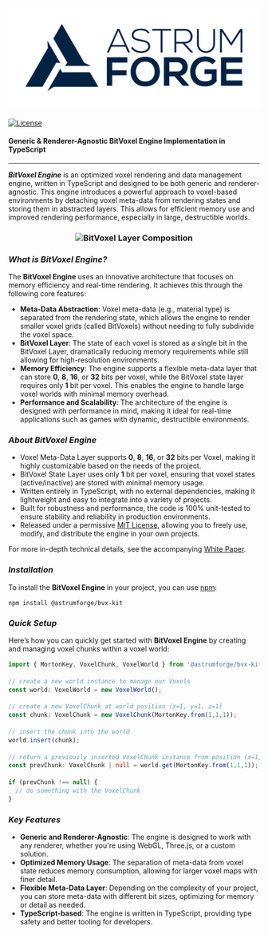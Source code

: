 <h3 align="center">
  <img src="graphics/icon_2.png?raw=true" alt="Astrum Forge Studios Logo" width="600">
</h3>

[![License](https://img.shields.io/badge/license-MIT-orange.svg?style=flat)](LICENSE)

#### **Generic & Renderer-Agnostic BitVoxel Engine Implementation in TypeScript**

* * *

**_BitVoxel Engine_** is an optimized voxel rendering and data management engine, written in TypeScript and designed to be both generic and renderer-agnostic. This engine introduces a powerful approach to voxel-based environments by detaching voxel meta-data from rendering states and storing them in abstracted layers. This allows for efficient memory use and improved rendering performance, especially in large, destructible worlds.

<h3 align="center">
  <img src="graphics/info.jpg?raw=true" alt="BitVoxel Layer Composition" width="800">
</h3>

### _**What is BitVoxel Engine?**_

The **BitVoxel Engine** uses an innovative architecture that focuses on memory efficiency and real-time rendering. It achieves this through the following core features:

-   **Meta-Data Abstraction**: Voxel meta-data (e.g., material type) is separated from the rendering state, which allows the engine to render smaller voxel grids (called BitVoxels) without needing to fully subdivide the voxel space.
-   **BitVoxel Layer**: The state of each voxel is stored as a single bit in the BitVoxel Layer, dramatically reducing memory requirements while still allowing for high-resolution environments.
-   **Memory Efficiency**: The engine supports a flexible meta-data layer that can store **0**, **8**, **16**, or **32** bits per voxel, while the BitVoxel state layer requires only **1** bit per voxel. This enables the engine to handle large voxel worlds with minimal memory overhead.
-   **Performance and Scalability**: The architecture of the engine is designed with performance in mind, making it ideal for real-time applications such as games with dynamic, destructible environments.

### _**About BitVoxel Engine**_

-   Voxel Meta-Data Layer supports **0**, **8**, **16**, or **32** bits per Voxel, making it highly customizable based on the needs of the project.
-   BitVoxel State Layer uses only **1** bit per voxel, ensuring that voxel states (active/inactive) are stored with minimal memory usage.
-   Written entirely in TypeScript, with no external dependencies, making it lightweight and easy to integrate into a variety of projects.
-   Built for robustness and performance, the code is 100% unit-tested to ensure stability and reliability in production environments.
-   Released under a permissive [MIT License](LICENSE), allowing you to freely use, modify, and distribute the engine in your own projects.

For more in-depth technical details, see the accompanying [White Paper](whitepaper.pdf).

### _**Installation**_

To install the **BitVoxel Engine** in your project, you can use [npm](https://www.npmjs.com/package/@astrumforge/bvx-kit):

```console
npm install @astrumforge/bvx-kit
```

### _**Quick Setup**_

Here’s how you can quickly get started with **BitVoxel Engine** by creating and managing voxel chunks within a voxel world:

```TypeScript
import { MortonKey, VoxelChunk, VoxelWorld } from '@astrumforge/bvx-kit';

// create a new world instance to manage our Voxels
const world: VoxelWorld = new VoxelWorld();

// create a new VoxelChunk at world position (x=1, y=1, z=1)
const chunk: VoxelChunk = new VoxelChunk(MortonKey.from(1,1,1));

// insert the chunk into the world
world.insert(chunk);

// return a previously inserted VoxelChunk instance from position (x=1, y=1, z=1)
const prevChunk: VoxelChunk | null = world.get(MortonKey.from(1,1,1));

if (prevChunk !== null) {
  // do something with the VoxelChunk
}
```

### _**Key Features**_

- **Generic and Renderer-Agnostic**: The engine is designed to work with any renderer, whether you're using WebGL, Three.js, or a custom solution.
- **Optimized Memory Usage**: The separation of meta-data from voxel state reduces memory consumption, allowing for larger voxel maps with finer detail.
- **Flexible Meta-Data Layer**: Depending on the complexity of your project, you can store meta-data with different bit sizes, optimizing for memory or detail as needed.
- **TypeScript-based**: The engine is written in TypeScript, providing type safety and better tooling for developers.